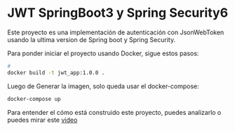 # JWT SpringBoot3 y Spring Security6

Este proyecto es una implementación de autenticación con JsonWebToken usando la ultima version de Spring boot y Spring Security.

Para ponder iniciar el proyecto usando Docker, sigue estos pasos:

```bash
# 
docker build -t jwt_app:1.0.0 .
```

Luego de Generar la imagen, solo queda usar el docker-compose:

```bash
docker-compose up
```

Para entender el cómo está construido este proyecto, puedes analizarlo o puedes mirar este [video](#)
